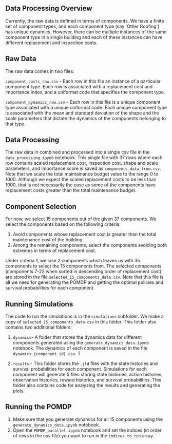 ## Data Processing Overview


Currently, the raw data is defined in terms of components. We have a finite set of component types, and each component type (say 'Other Roofing') has unique dynamics. However, there can be multiple instances of the same component type in a single building and each of these instances can have different replacement and inspection costs. 

## Raw Data
The raw data comes in two files:

`component_costs_raw.csv` - Each row in this file an instance of a particular component type. Each row is associated with a replacement cost and importance index, and a uniformat code that specifies the component type.

`component_dynamics_raw.csv` - Each row in this file is a unique component type associated with a unique uniformat code. Each unique component type is associated with the mean and standard deviation of the shape and the scale parameters that dictate the dynamics of the components belonging to that type. 

## Data Processing
The raw data in combined and processed into a single csv file in the `data_processing.ipynb` notebook. This single file with 37 rows where each row contains scaled replacement cost, inspection cost. shape and scale parameters, and importance score is saved as `components_data_true.csv`. Note that we scale the total maintainance budget value to the range 0 to 1000. Although we expect the scaled replacement costs to be less than 1000, that is not necessarily the case as some of the components have replacement costs greater than the total maintenance budget.

## Component Selection

For now, we select 15 components out of the given 37 components. We select the components based on the following criteria:

1. Avoid components whose replacement cost is greater than the total maintenance cost of the building.
2. Among the remaining components, select the components avoiding both extremes in terms of replacement cost.

Under criteria 1, we lose 2 components which leaves us with 35 components to select the 15 components from. The selected components (components 7-22 when sorted in descending order of replacement cost) are stored in the file `selected_15_components_data.csv`. Note that this file is all we need for generating the POMDP and getting the optimal policies and survival probabilities for each component. 

## Running Simulations
The code to run the simulations is in the `simulations` subfolder. We make a copy of `selected_15_components_data.csv` in this folder. This folder also contains two additional folders:

1. `dynamics`- A folder that stores the dynamics data for different components generated using the `generate_dynamics_data.ipynb` notebook. The dynamics of each component is saved in the file `dynamics_{component_id}.csv`. T

2. `results` - This folder stores the `.jld` files with the state histories and survival probabilities for each component. Simulations for each component will generate 5 files storing state histories, action histories, observation histories, reward histories, and survival probabilities. This folder also contains code for analyzing the results and generating the plots.

## Running the POMDP

1. Make sure that you generate dynamics for all 15 components using the `generate_dynamics_data.ipynb` notebook.
2. Open the `POMDP_parallel.ipynb` notebook and set the indices (in order of rows in the csv file) you want to run in the `indices_to_run` array. 


